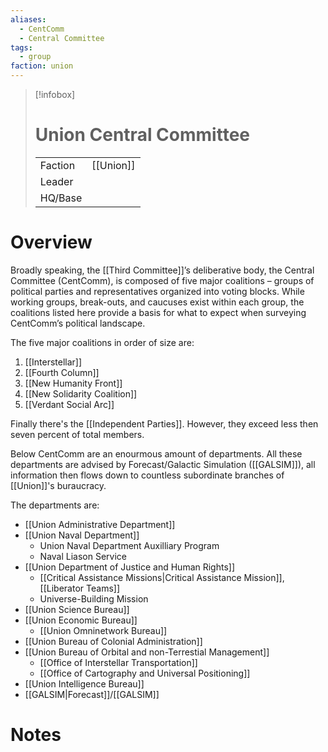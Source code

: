 ```yaml
---
aliases:
  - CentComm
  - Central Committee
tags:
  - group
faction: union
---
```

> [!infobox] 
> # Union Central Committee
> | | |
> | ---- | ---- |
> | Faction | [[Union]] |
> | Leader |  |
> | HQ/Base | |


# Overview
Broadly speaking, the [[Third Committee]]’s deliberative body, the Central Committee (CentComm), is composed of five major coalitions – groups of political parties and representatives organized into voting blocks. While working groups, break-outs, and caucuses exist within each group, the coalitions listed here provide a basis for what to expect when surveying CentComm’s political landscape.

The five major coalitions in order of size are:
1. [[Interstellar]]
2. [[Fourth Column]]
3. [[New Humanity Front]]
4. [[New Solidarity Coalition]]
5. [[Verdant Social Arc]]

Finally there's the [[Independent Parties]]. However, they exceed less then seven percent of total members.

Below CentComm are an enourmous amount of departments. All these departments are advised by Forecast/Galactic Simulation ([[GALSIM]]), all information then flows down to countless subordinate branches of [[Union]]'s buraucracy.

The departments are:
- [[Union Administrative Department]]
- [[Union Naval Department]]
	- Union Naval Department Auxilliary Program
	- Naval Liason Service
- [[Union Department of Justice and Human Rights]]
	- [[Critical Assistance Missions|Critical Assistance Mission]], [[Liberator Teams]]
	- Universe-Building Mission
- [[Union Science Bureau]]
- [[Union Economic Bureau]]
	- [[Union Omninetwork Bureau]]
- [[Union Bureau of Colonial Administration]]
- [[Union Bureau of Orbital and non-Terrestial Management]]
	- [[Office of Interstellar Transportation]]
	- [[Office of Cartography and Universal Positioning]]
- [[Union Intelligence Bureau]]
- [[GALSIM|Forecast]]/[[GALSIM]]

# Notes